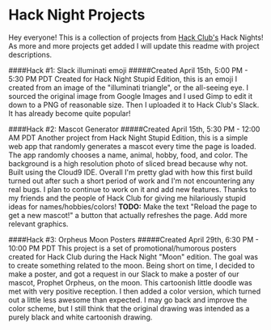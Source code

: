# Hack Night Projects

Hey everyone! This is a collection of projects from [Hack Club's](https://hackclub.com/) Hack Nights! As more and more projects get added I will update this readme with project descriptions.

####Hack #1: Slack illuminati emoji
#####Created April 15th, 5:00 PM - 5:30 PM PDT
Created for Hack Night Stupid Edition, this is an emoji I created from an image of the "illuminati triangle", or the all-seeing eye. I sourced the original image from Google Images and I used Gimp to edit it down to a PNG of reasonable size. Then I uploaded it to Hack Club's Slack. It has already become quite popular!

####Hack #2: Mascot Generator
#####Created April 15th, 5:30 PM - 12:00 AM PDT
Another project from Hack Night Stupid Edition, this is a simple web app that randomly generates a mascot every time the page is loaded. The app randomly chooses a name, animal, hobby, food, and color. The background is a high resolution photo of sliced bread because why not. Built using the Cloud9 IDE. Overall I'm pretty glad with how this first build turned out after such a short period of work and I'm not encountering any real bugs. I plan to continue to work on it and add new features. Thanks to my friends and the people of Hack Club for giving me hilariously stupid ideas for names/hobbies/colors! **TODO:** Make the text "Reload the page to get a new mascot!" a button that actually refreshes the page. Add more relevant graphics.

####Hack #3: Orpheus Moon Posters
#####Created April 29th, 6:30 PM - 10:00 PM PDT
This project is a set of promotional/humorous posters created for Hack Club during the Hack Night "Moon" edition. The goal was to create something related to the moon. Being short on time, I decided to make a poster, and got a request in our Slack to make a poster of our mascot, Prophet Orpheus, on the moon. This cartoonish little doodle was met with very positive reception. I then added a color version, which turned out a little less awesome than expected. I may go back and improve the color scheme, but I still think that the original drawing was intended as a purely black and white cartoonish drawing.
